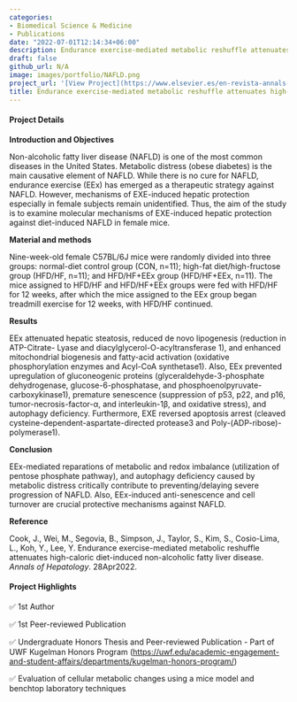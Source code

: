 ```yaml
---
categories:
- Biomedical Science & Medicine
- Publications
date: "2022-07-01T12:14:34+06:00"
description: Endurance exercise-mediated metabolic reshuffle attenuates high-caloric diet-induced non-alcoholic fatty liver disease
draft: false
github_url: N/A
image: images/portfolio/NAFLD.png
project_url: '[View Project](https://www.elsevier.es/en-revista-annals-hepatology-16-articulo-endurance-exercise-mediated-metabolic-reshuffle-attenuates-S1665268122000515)'
title: Endurance exercise-mediated metabolic reshuffle attenuates high-caloric diet-induced non-alcoholic fatty liver disease
---
```


#### Project Details

**Introduction and Objectives**

Non-alcoholic fatty liver disease (NAFLD) is one of the most common diseases in the United States. Metabolic distress (obese diabetes) is the main causative element of NAFLD. While there is no cure for NAFLD, endurance exercise (EEx) has emerged as a therapeutic strategy against NAFLD. However, mechanisms of EXE-induced hepatic protection especially in female subjects remain unidentified. Thus, the aim of the study is to examine molecular mechanisms of EXE-induced hepatic protection against diet-induced NAFLD in female mice.

**Material and methods**

Nine-week-old female C57BL/6J mice were randomly divided into three groups: normal-diet control group (CON, n=11); high-fat diet/high-fructose group (HFD/HF, n=11); and HFD/HF+EEx group (HFD/HF+EEx, n=11). The mice assigned to HFD/HF and HFD/HF+EEx groups were fed with HFD/HF for 12 weeks, after which the mice assigned to the EEx group began treadmill exercise for 12 weeks, with HFD/HF continued.

**Results**

EEx attenuated hepatic steatosis, reduced de novo lipogenesis (reduction in ATP-Citrate- Lyase and diacylglycerol-O-acyltransferase 1), and enhanced mitochondrial biogenesis and fatty-acid activation (oxidative phosphorylation enzymes and Acyl-CoA synthetase1). Also, EEx prevented upregulation of gluconeogenic proteins (glyceraldehyde-3-phosphate dehydrogenase, glucose-6-phosphatase, and phosphoenolpyruvate-carboxykinase1), premature senescence (suppression of p53, p22, and p16, tumor-necrosis-factor-α, and interleukin-1β, and oxidative stress), and autophagy deficiency. Furthermore, EXE reversed apoptosis arrest (cleaved cysteine-dependent-aspartate-directed protease3 and Poly-(ADP-ribose)-polymerase1).

**Conclusion**

EEx-mediated reparations of metabolic and redox imbalance (utilization of pentose phosphate pathway), and autophagy deficiency caused by metabolic distress critically contribute to preventing/delaying severe progression of NAFLD. Also, EEx-induced anti-senescence and cell turnover are crucial protective mechanisms against NAFLD.

**Reference**

Cook, J., Wei, M., Segovia, B., Simpson, J., Taylor, S., Kim, S., Cosio-Lima, L., Koh, Y., Lee, Y. Endurance exercise-mediated metabolic reshuffle attenuates high-caloric diet-induced non-alcoholic fatty liver disease. *Annals of Hepatology*. 28Apr2022.

#### Project Highlights

✅ 1st Author

✅ 1st Peer-reviewed Publication

✅ Undergraduate Honors Thesis and Peer-reviewed Publication - Part of UWF Kugelman Honors Program (<https://uwf.edu/academic-engagement-and-student-affairs/departments/kugelman-honors-program/>)

✅ Evaluation of cellular metabolic changes using a mice model and benchtop laboratory techniques
